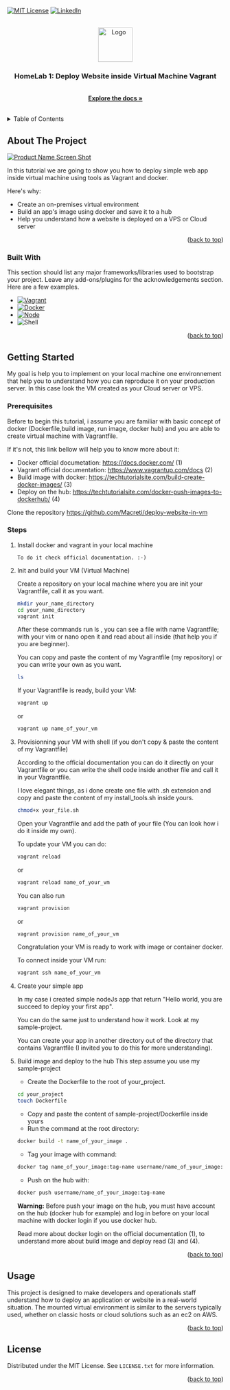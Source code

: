 <div id="top"></div>
<!--
*** Thanks for checking out the Best-README-Template. If you have a suggestion
*** that would make this better, please fork the repo and create a pull request
*** or simply open an issue with the tag "enhancement".
*** Don't forget to give the project a star!
*** Thanks again! Now go create something AMAZING! :D
-->


<!-- PROJECT SHIELDS -->
<!--
*** I'm using markdown "reference style" links for readability.
*** Reference links are enclosed in brackets [ ] instead of parentheses ( ).
*** See the bottom of this document for the declaration of the reference variables
*** for contributors-url, forks-url, etc. This is an optional, concise syntax you may use.
*** https://www.markdownguide.org/basic-syntax/#reference-style-links
-->
[![MIT License][license-shield]][license-url]
[![LinkedIn][linkedin-shield]][linkedin-url]



<!-- PROJECT LOGO -->
<br />
<div align="center">
  <a href="https://github.com/Macreti">
    <img src="images/logo.png" alt="Logo" width="80" height="80">
  </a>

  <h3 align="center">HomeLab 1:  Deploy Website inside Virtual Machine Vagrant
  </h3>

  <p align="center">
    <br />
    <a href="https://github.com/Macreti/deploy-website-in-vm/blob/main/README.md"><strong>Explore the docs »</strong></a>
    <br />
    <br />
  </p>
</div>



<!-- TABLE OF CONTENTS -->
<details>
  <summary>Table of Contents</summary>
  <ol>
    <li>
      <a href="#about-the-project">About The Project</a>
      <ul>
        <li><a href="#built-with">Built With</a></li>
      </ul>
    </li>
    <li>
      <a href="#getting-started">Getting Started</a>
      <ul>
        <li><a href="#prerequisites">Prerequisites</a></li>
        <li><a href="#steps">Steps</a></li>
      </ul>
    </li>
    <li><a href="#usage">Usage</a></li>
    <li><a href="#contributing">Contributing</a></li>
    <li><a href="#license">License</a></li>
    <!--<li><a href="#contact">Contact</a></li>
    <li><a href="#acknowledgments">Acknowledgments</a></li> -->
  </ol>
</details>



<!-- ABOUT THE PROJECT -->
## About The Project

[![Product Name Screen Shot][product-screenshot]](https://example.com)

In this tutorial we are going to show you how to deploy simple web app inside virtual machine using tools as Vagrant and docker.

Here's why:
* Create an on-premises virtual environment
* Build an app's image using docker and save it to a hub
* Help you understand how a website is deployed on a VPS or Cloud server

<p align="right">(<a href="#top">back to top</a>)</p>



### Built With

This section should list any major frameworks/libraries used to bootstrap your project. Leave any add-ons/plugins for the acknowledgements section. Here are a few examples.

* [![Vagrant][Vagrant-shield]][Vagrant-url]
* [![Docker][Docker-shield]][Docker-url]
* [![Node][Node-shield]][Node-url]
* ![Shell][Shell-shield]

<p align="right">(<a href="#top">back to top</a>)</p>



<!-- GETTING STARTED -->
## Getting Started

My goal is help you to implement on your local machine one environnement that help you to understand how you can reproduce it on your production server. In this case look the VM created as your Cloud server or VPS.

### Prerequisites

Before to begin this tutorial, i assume you are familiar with basic concept of docker (Dockerfile,build image, run image, docker hub) and you are able to create virtual machine with Vagrantfile.

If it's not, this link bellow will help you to know more about it:

* Docker official documetation: https://docs.docker.com/ (1)
* Vagrant official documentation: https://www.vagrantup.com/docs (2)
* Build image with docker: https://techtutorialsite.com/build-create-docker-images/ (3)
* Deploy on the hub: https://techtutorialsite.com/docker-push-images-to-dockerhub/ (4)

Clone the repository https://github.com/Macreti/deploy-website-in-vm


### Steps

1. Install docker and vagrant in your local machine

       To do it check official documentation. :-)

2. Init and build your VM (Virtual Machine)
    
    Create a repository on your local machine where you are init your Vagrantfile, call it as you want.

   ```sh
   mkdir your_name_directory
   cd your_name_directory
   vagrant init
   ```
    After these commands run ls , you can see a file with name Vagrantfile; with your vim or nano open it and read about all inside (that help you if you are beginner).

    You can copy and paste the content of my Vagrantfile (my repository) or you can write your own as you want.

   ```sh
   ls
   ```  
    If your Vagrantfile is ready, build your VM:
   ```sh
   vagrant up 
   ```  
   or
    ```sh
   vagrant up name_of_your_vm
   ``` 

3. Provisionning your VM with shell (if you don't copy & paste the content of my Vagrantfile)

    According to the official documentation you can do it directly on your Vagrantfile or you can write the shell code inside another file and call it in your Vagrantfile.

    I love elegant things, as i done create one file with .sh extension and copy and paste the content of my install_tools.sh inside yours.

   ```sh
   chmod+x your_file.sh
   ```

   Open your Vagrantfile and add the path of your file (You can look how i do it inside my own).

   To update your VM you can do:

    ```sh
   vagrant reload
   ```

   or

   ```sh
   vagrant reload name_of_your_vm
   ```

   You can also run 

   ```sh
   vagrant provision
   ```

   or

   ```sh
   vagrant provision name_of_your_vm
   ```
   Congratulation your VM is ready to work with image or container docker.

   To connect inside your VM run:
   ```sh
   vagrant ssh name_of_your_vm
   ```

4. Create your simple app

    In my case i created simple nodeJs app that return "Hello world, you are succeed to deploy your first app".

    You can do the same just to understand how it work. Look at my sample-project.

    You can create your app in another directory out of the directory that contains Vagrantfile (I invited you to do this for more understanding).

5. Build image and deploy to the hub
   This step assume you use my sample-project

    * Create the Dockerfile to the root of your_project.
    ```sh
    cd your_project
    touch Dockerfile
   ```
    * Copy and paste the content of sample-project/Dockerfile inside yours
    * Run the command at the root directory: 
    ```sh
    docker build -t name_of_your_image .
    ```
    * Tag your image with command:
    ```sh 
    docker tag name_of_your_image:tag-name username/name_of_your_image:tag-name
    ```
    * Push on the hub with: 
    ```sh
    docker push username/name_of_your_image:tag-name
    ``` 
    <strong>Warning:</strong> Before push your image on the hub, you must have account on the hub (docker hub for example) and log in before on your local machine with docker login if you use docker hub.

    Read more about docker login on the official documentation (1), to understand more about build image and deploy read (3) and (4).

<p align="right">(<a href="#top">back to top</a>)</p>


<!-- USAGE EXAMPLES -->
## Usage

This project is designed to make developers and operationals staff understand how to deploy an application or website in a real-world situation. The mounted virtual environment is similar to the servers typically used, whether on classic hosts or cloud solutions such as an ec2 on AWS.

<p align="right">(<a href="#top">back to top</a>)</p>


<!-- CONTRIBUTING 
## Contributing

Contributions are what make the open source community such an amazing place to learn, inspire, and create. Any contributions you make are **greatly appreciated**.

If you have a suggestion that would make this better, please fork the repo and create a pull request. You can also simply open an issue with the tag "enhancement".
Don't forget to give the project a star! Thanks again!

1. Fork the Project
2. Create your Feature Branch (`git checkout -b feature/AmazingFeature`)
3. Commit your Changes (`git commit -m 'Add some AmazingFeature'`)
4. Push to the Branch (`git push origin feature/AmazingFeature`)
5. Open a Pull Request

<p align="right">(<a href="#top">back to top</a>)</p> -->


<!-- LICENSE -->
## License

Distributed under the MIT License. See `LICENSE.txt` for more information.

<p align="right">(<a href="#top">back to top</a>)</p>



<!-- CONTACT 
## Contact

Your Name - [@your_twitter](https://twitter.com/your_username) - email@example.com

Project Link: [https://github.com/your_username/repo_name](https://github.com/your_username/repo_name)

<p align="right">(<a href="#top">back to top</a>)</p> -->


<!-- MARKDOWN LINKS & IMAGES -->
<!-- https://www.markdownguide.org/basic-syntax/#reference-style-links -->
[Vagrant-shield]:https://i8c.be/wp-content/uploads/2020/05/vagrant-logo.png
[Vagrant-url]:https://www.vagrantup.com/
[license-shield]: https://img.shields.io/github/license/othneildrew/Best-README-Template.svg?style=for-the-badge
[Docker-shield]:https://www.nicepng.com/png/detail/325-3250556_manual-docker-logo-svg.png
[Docker-url]:https://www.docker.com/
[license-url]: https://github.com/othneildrew/Best-README-Template/blob/master/LICENSE.txt
[linkedin-shield]: https://img.shields.io/badge/-LinkedIn-black.svg?style=for-the-badge&logo=linkedin&colorB=555
[linkedin-url]: https://www.linkedin.com/in/hermann-songwa-45949018b/
[Node-shield]: https://www.shareicon.net/data/512x512/2015/10/06/112724_development_512x512.png
[Node-url]: https://nodejs.org/
[Shell-shield]:https://4vector.com/i/free-vector-shell-logo_089962_Shell_logo.png
[product-screenshot]: images/screenshot.png
[Svelte.dev]: https://img.shields.io/badge/Svelte-4A4A55?style=for-the-badge&logo=svelte&logoColor=FF3E00
[Svelte-url]: https://svelte.dev/
[Laravel.com]: https://img.shields.io/badge/Laravel-FF2D20?style=for-the-badge&logo=laravel&logoColor=white
[Laravel-url]: https://laravel.com
[Bootstrap.com]: https://img.shields.io/badge/Bootstrap-563D7C?style=for-the-badge&logo=bootstrap&logoColor=white
[Bootstrap-url]: https://getbootstrap.com
[JQuery.com]: https://img.shields.io/badge/jQuery-0769AD?style=for-the-badge&logo=jquery&logoColor=white
[JQuery-url]: https://jquery.com 
